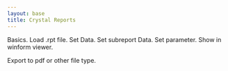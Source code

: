 ```yaml
---
layout: base
title: Crystal Reports
---
```


Basics.  Load .rpt file.  Set Data.  Set subreport Data.  Set parameter.  Show in winform viewer.

Export to pdf or other file type.